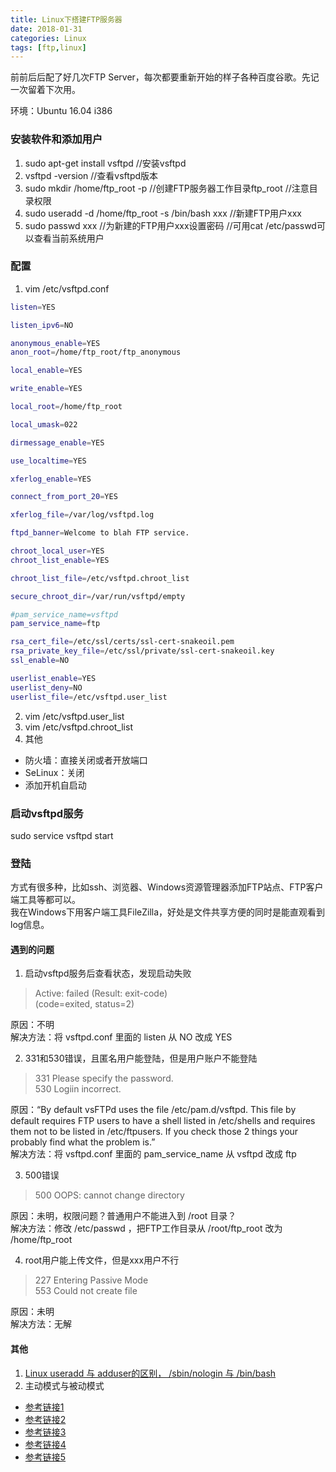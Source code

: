 ```yaml
---
title: Linux下搭建FTP服务器
date: 2018-01-31
categories: Linux
tags: [ftp,linux]
---
```


前前后后配了好几次FTP Server，每次都要重新开始的样子各种百度谷歌。先记一次留着下次用。

<!-- more -->

环境：Ubuntu 16.04 i386

### 安装软件和添加用户
1. sudo apt-get install vsftpd //安装vsftpd
2. vsftpd -version //查看vsftpd版本
3. sudo mkdir /home/ftp_root -p //创建FTP服务器工作目录ftp_root //注意目录权限
4. sudo useradd -d /home/ftp_root -s /bin/bash xxx //新建FTP用户xxx
5. sudo passwd xxx //为新建的FTP用户xxx设置密码 //可用cat /etc/passwd可以查看当前系统用户

### 配置
1. vim /etc/vsftpd.conf  
```bash
listen=YES

listen_ipv6=NO

anonymous_enable=YES
anon_root=/home/ftp_root/ftp_anonymous

local_enable=YES

write_enable=YES

local_root=/home/ftp_root

local_umask=022

dirmessage_enable=YES

use_localtime=YES

xferlog_enable=YES

connect_from_port_20=YES

xferlog_file=/var/log/vsftpd.log

ftpd_banner=Welcome to blah FTP service.

chroot_local_user=YES
chroot_list_enable=YES

chroot_list_file=/etc/vsftpd.chroot_list

secure_chroot_dir=/var/run/vsftpd/empty

#pam_service_name=vsftpd
pam_service_name=ftp

rsa_cert_file=/etc/ssl/certs/ssl-cert-snakeoil.pem
rsa_private_key_file=/etc/ssl/private/ssl-cert-snakeoil.key
ssl_enable=NO

userlist_enable=YES
userlist_deny=NO
userlist_file=/etc/vsftpd.user_list
```

2. vim /etc/vsftpd.user_list
3. vim /etc/vsftpd.chroot_list
4. 其他
- 防火墙：直接关闭或者开放端口
- SeLinux：关闭
- 添加开机自启动


### 启动vsftpd服务
sudo service vsftpd start

### 登陆
方式有很多种，比如ssh、浏览器、Windows资源管理器添加FTP站点、FTP客户端工具等都可以。  
我在Windows下用客户端工具FileZilla，好处是文件共享方便的同时是能直观看到log信息。



#### 遇到的问题
1. 启动vsftpd服务后查看状态，发现启动失败
                      
> Active: failed (Result: exit-code)  
> (code=exited, status=2)  
               
原因：不明  
解决方法：将 vsftpd.conf 里面的 listen 从 NO 改成 YES  

2. 331和530错误，且匿名用户能登陆，但是用户账户不能登陆
                      
> 331 Please specify the password.  
> 530 Logiin incorrect.  
                                   
原因：“By default vsFTPd uses the file /etc/pam.d/vsftpd. This file by default requires FTP users to have a shell listed in /etc/shells and requires them not to be listed in /etc/ftpusers. If you check those 2 things your probably find what the problem is.”  
解决方法：将 vsftpd.conf 里面的 pam_service_name 从 vsftpd 改成 ftp  

3. 500错误
                       
> 500 OOPS: cannot change directory  
                
原因：未明，权限问题？普通用户不能进入到 /root 目录？  
解决方法：修改 /etc/passwd ，把FTP工作目录从 /root/ftp_root 改为 /home/ftp_root  

4. root用户能上传文件，但是xxx用户不行
                        
> 227 Entering Passive Mode  
> 553 Could not create file  
                         
原因：未明  
解决方法：无解

#### 其他
1. [Linux useradd 与 adduser的区别， /sbin/nologin 与 /bin/bash](https://blog.csdn.net/danson_yang/article/details/65629948)
2. 主动模式与被动模式
- [参考链接1](https://www.cnblogs.com/ShaYeBlog/p/5897303.html)
- [参考链接2](https://www.360doc.com/content/14/1225/15/15077656_435676206.shtml)
- [参考链接3](https://blog.csdn.net/huanggang028/article/details/41248663)
- [参考链接4](https://blog.csdn.net/u010154760/article/details/45458219)
- [参考链接5](https://www.cnblogs.com/xiaohh/p/4789813.html)
